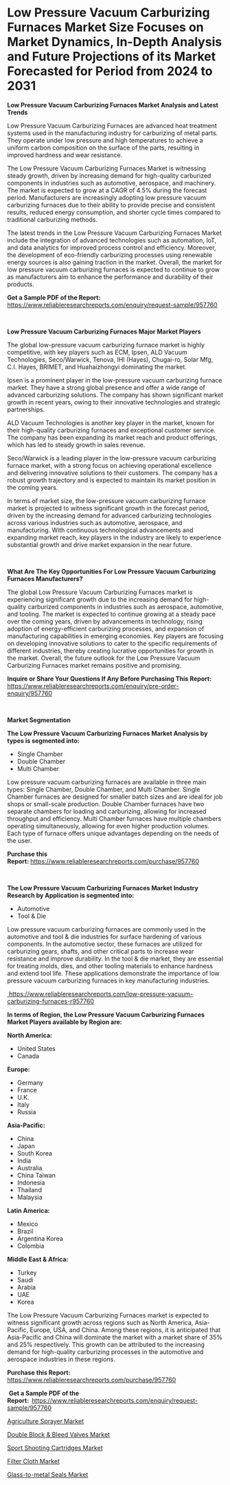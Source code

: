 <p><h1>Low Pressure Vacuum Carburizing Furnaces Market Size Focuses on Market Dynamics, In-Depth Analysis and Future Projections of its Market Forecasted for Period from 2024 to 2031</h1></p><p><strong>Low Pressure Vacuum Carburizing Furnaces Market Analysis and Latest Trends</strong></p>
<p><p>Low Pressure Vacuum Carburizing Furnaces are advanced heat treatment systems used in the manufacturing industry for carburizing of metal parts. They operate under low pressure and high temperatures to achieve a uniform carbon composition on the surface of the parts, resulting in improved hardness and wear resistance.</p><p>The Low Pressure Vacuum Carburizing Furnaces Market is witnessing steady growth, driven by increasing demand for high-quality carburized components in industries such as automotive, aerospace, and machinery. The market is expected to grow at a CAGR of 4.5% during the forecast period. Manufacturers are increasingly adopting low pressure vacuum carburizing furnaces due to their ability to provide precise and consistent results, reduced energy consumption, and shorter cycle times compared to traditional carburizing methods.</p><p>The latest trends in the Low Pressure Vacuum Carburizing Furnaces Market include the integration of advanced technologies such as automation, IoT, and data analytics for improved process control and efficiency. Moreover, the development of eco-friendly carburizing processes using renewable energy sources is also gaining traction in the market. Overall, the market for low pressure vacuum carburizing furnaces is expected to continue to grow as manufacturers aim to enhance the performance and durability of their products.</p></p>
<p><strong>Get a Sample PDF of the Report:&nbsp;</strong> <a href="https://www.reliableresearchreports.com/enquiry/request-sample/957760">https://www.reliableresearchreports.com/enquiry/request-sample/957760</a></p>
<p>&nbsp;</p>
<p><strong>Low Pressure Vacuum Carburizing Furnaces Major Market Players</strong></p>
<p><p>The global low-pressure vacuum carburizing furnace market is highly competitive, with key players such as ECM, Ipsen, ALD Vacuum Technologies, Seco/Warwick, Tenova, IHI (Hayes), Chugai-ro, Solar Mfg, C.I. Hayes, BRIMET, and Huahaizhongyi dominating the market.</p><p>Ipsen is a prominent player in the low-pressure vacuum carburizing furnace market. They have a strong global presence and offer a wide range of advanced carburizing solutions. The company has shown significant market growth in recent years, owing to their innovative technologies and strategic partnerships.</p><p>ALD Vacuum Technologies is another key player in the market, known for their high-quality carburizing furnaces and exceptional customer service. The company has been expanding its market reach and product offerings, which has led to steady growth in sales revenue.</p><p>Seco/Warwick is a leading player in the low-pressure vacuum carburizing furnace market, with a strong focus on achieving operational excellence and delivering innovative solutions to their customers. The company has a robust growth trajectory and is expected to maintain its market position in the coming years.</p><p>In terms of market size, the low-pressure vacuum carburizing furnace market is projected to witness significant growth in the forecast period, driven by the increasing demand for advanced carburizing technologies across various industries such as automotive, aerospace, and manufacturing. With continuous technological advancements and expanding market reach, key players in the industry are likely to experience substantial growth and drive market expansion in the near future.</p></p>
<p>&nbsp;</p>
<p><strong>What Are The Key Opportunities For Low Pressure Vacuum Carburizing Furnaces Manufacturers?</strong></p>
<p><p>The global Low Pressure Vacuum Carburizing Furnaces market is experiencing significant growth due to the increasing demand for high-quality carburized components in industries such as aerospace, automotive, and tooling. The market is expected to continue growing at a steady pace over the coming years, driven by advancements in technology, rising adoption of energy-efficient carburizing processes, and expansion of manufacturing capabilities in emerging economies. Key players are focusing on developing innovative solutions to cater to the specific requirements of different industries, thereby creating lucrative opportunities for growth in the market. Overall, the future outlook for the Low Pressure Vacuum Carburizing Furnaces market remains positive and promising.</p></p>
<p><strong>Inquire or Share Your Questions If Any Before Purchasing This Report:</strong> <a href="https://www.reliableresearchreports.com/enquiry/pre-order-enquiry/957760">https://www.reliableresearchreports.com/enquiry/pre-order-enquiry/957760</a></p>
<p>&nbsp;</p>
<p><strong>Market Segmentation</strong></p>
<p><strong>The Low Pressure Vacuum Carburizing Furnaces Market Analysis by types is segmented into:</strong></p>
<p><ul><li>Single Chamber</li><li>Double Chamber</li><li>Multi Chamber</li></ul></p>
<p><p>Low pressure vacuum carburizing furnaces are available in three main types: Single Chamber, Double Chamber, and Multi Chamber. Single Chamber furnaces are designed for smaller batch sizes and are ideal for job shops or small-scale production. Double Chamber furnaces have two separate chambers for loading and carburizing, allowing for increased throughput and efficiency. Multi Chamber furnaces have multiple chambers operating simultaneously, allowing for even higher production volumes. Each type of furnace offers unique advantages depending on the needs of the user.</p></p>
<p><strong>Purchase this Report:&nbsp;</strong><a href="https://www.reliableresearchreports.com/purchase/957760">https://www.reliableresearchreports.com/purchase/957760</a></p>
<p>&nbsp;</p>
<p><strong>The Low Pressure Vacuum Carburizing Furnaces Market Industry Research by Application is segmented into:</strong></p>
<p><ul><li>Automotive</li><li>Tool & Die</li></ul></p>
<p><p>Low pressure vacuum carburizing furnaces are commonly used in the automotive and tool & die industries for surface hardening of various components. In the automotive sector, these furnaces are utilized for carburizing gears, shafts, and other critical parts to increase wear resistance and improve durability. In the tool & die market, they are essential for treating molds, dies, and other tooling materials to enhance hardness and extend tool life. These applications demonstrate the importance of low pressure vacuum carburizing furnaces in key manufacturing industries.</p></p>
<p><a href="https://www.reliableresearchreports.com/low-pressure-vacuum-carburizing-furnaces-r957760">&nbsp;https://www.reliableresearchreports.com/low-pressure-vacuum-carburizing-furnaces-r957760</a></p>
<p><strong>In terms of Region, the Low Pressure Vacuum Carburizing Furnaces Market Players available by Region are:</strong></p>
<p>
    <p> <strong> North America: </strong>
        <ul>
            <li>United States</li>
            <li>Canada</li>
        </ul>
        </p> 
    <p> <strong> Europe: </strong>
        <ul>
            <li>Germany</li>
            <li>France</li>
            <li>U.K.</li>
            <li>Italy</li>
            <li>Russia</li>
        </ul>
        </p> 
    <p> <strong> Asia-Pacific: </strong>
        <ul>
            <li>China</li>
            <li>Japan</li>
            <li>South Korea</li>
            <li>India</li>
            <li>Australia</li>
            <li>China Taiwan</li>
            <li>Indonesia</li>
            <li>Thailand</li>
            <li>Malaysia</li>
        </ul>
        </p> 
    <p> <strong> Latin America: </strong>
        <ul>
            <li>Mexico</li>
            <li>Brazil</li>
            <li>Argentina Korea</li>
            <li>Colombia</li>
        </ul>
        </p> 
    <p> <strong> Middle East & Africa: </strong>
        <ul>
            <li>Turkey</li>
            <li>Saudi</li>
            <li>Arabia</li>
            <li>UAE</li>
            <li>Korea</li>
        </ul>
    </p>
    </p>
<p><p>The Low Pressure Vacuum Carburizing Furnaces market is expected to witness significant growth across regions such as North America, Asia-Pacific, Europe, USA, and China. Among these regions, it is anticipated that Asia-Pacific and China will dominate the market with a market share of 35% and 25% respectively. This growth can be attributed to the increasing demand for high-quality carburizing processes in the automotive and aerospace industries in these regions.</p></p>
<p><strong>Purchase this Report: </strong><a href="https://www.reliableresearchreports.com/purchase/957760">https://www.reliableresearchreports.com/purchase/957760</a></p>
<p>&nbsp;<strong>Get a Sample PDF of the Report:&nbsp;&nbsp;</strong><a href="https://www.reliableresearchreports.com/enquiry/request-sample/957760">https://www.reliableresearchreports.com/enquiry/request-sample/957760</a></p>
<p><strong></strong></p>
<p><p><a href="https://issuu.com/reportprime-2/docs/agriculture-sprayer-market-size-203_22106c5441f164">Agriculture Sprayer Market</a></p><p><a href="https://issuu.com/reportprime-2/docs/double-block-bleed-valves-market-si_8698a4e73172ec">Double Block & Bleed Valves Market</a></p><p><a href="https://issuu.com/reportprime-2/docs/sport-shooting-cartridges-market-si_df2dda65769694">Sport Shooting Cartridges Market</a></p><p><a href="https://github.com/CliffMedina6/Market-Research-Report-List-6/blob/main/filter-cloth-market.md">Filter Cloth Market</a></p><p><a href="https://github.com/provorikovar/Market-Research-Report-List-6/blob/main/glass-to-metal-seals-market.md">Glass-to-metal Seals Market</a></p></p>